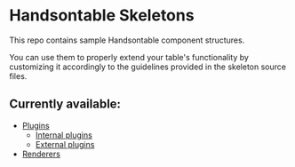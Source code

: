 # Handsontable Skeletons

This repo contains sample Handsontable component structures.

You can use them to properly extend your table's functionality by customizing it accordingly to the guidelines provided in the skeleton source files.

## Currently available:
* [Plugins](plugins)
  * [Internal plugins](plugins/internal/internalPluginSkeleton.js)
  * [External plugins](plugins/internal/externalPluginSkeleton.js)
* [Renderers](renderers)